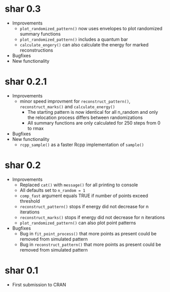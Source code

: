 # shar 0.3
* Improvements
  * `plot_randomized_pattern()` now uses envelopes to plot randomized summary functions
  * `plot_randomized_pattern()` includes a quantum bar
  * `calculate_engery()` can also calculate the energy for marked reconstructions
* Bugfixes
* New functionality

# shar 0.2.1
* Improvements
  * minor speed improvment for `reconstruct_pattern()`, `reconstruct_marks()` and `calculate_energy()`
    * The starting pattern is now identical for all n_random and only the relocation process differs between randomizations
    * All summary functions are only calculated for 250 steps from 0 to rmax
* Bugfixes
* New functionality
  * `rcpp_sample()` as a faster Rcpp implementation of `sample()`

# shar 0.2
* Improvements
  * Replaced `cat()` with `message()` for all printing to console
  * All defaults set  to `n_random = 1`
  * `comp_fast` argument equals TRUE if number of points exceed threshold
  * `reconstruct_pattern()` stops if energy did not decrease for n iterations
  * `reconstruct_marks()` stops if energy did not decrease for n iterations
  * `plot_randomized_pattern()` can also plot point patterns
* Bugfixes
  * Bug in `fit_point_process()` that more points as present could be removed from simulated pattern
  * Bug in `reconstruct_pattern()` that more points as present could be removed from simulated pattern

# shar 0.1
* First submission to CRAN
